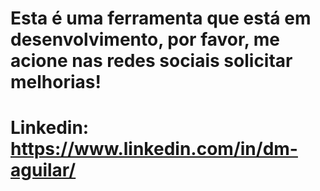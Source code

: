 # Esta é uma ferramenta que está em desenvolvimento, por favor, me acione nas redes sociais solicitar melhorias!

# Linkedin: https://www.linkedin.com/in/dm-aguilar/
